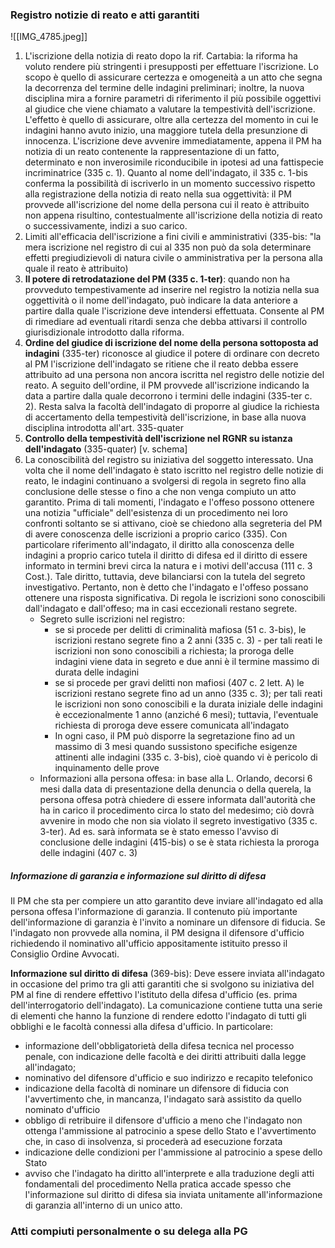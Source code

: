 ### Registro notizie di reato e atti garantiti
![[IMG_4785.jpeg]]

1) L'iscrizione della notizia di reato dopo la rif. Cartabia: la riforma ha voluto rendere più stringenti i presupposti per effettuare l'iscrizione. Lo scopo è quello di assicurare certezza e omogeneità a un atto che segna la decorrenza del termine delle indagini preliminari; inoltre, la nuova disciplina mira a fornire parametri di riferimento il più possibile oggettivi al giudice che viene chiamato a valutare la tempestività dell'iscrizione. L'effetto è quello di assicurare, oltre alla certezza del momento in cui le indagini hanno avuto inizio, una maggiore tutela della presunzione di innocenza. L'iscrizione deve avvenire immediatamente, appena il PM ha notizia di un reato contenente la rappresentazione di un fatto, determinato e non inverosimile riconducibile in ipotesi ad una fattispecie incriminatrice (335 c. 1). Quanto al nome dell'indagato, il 335 c. 1-bis conferma la possibilità di iscriverlo in un momento successivo rispetto alla registrazione della notizia di reato nella sua oggettività: il PM provvede all'iscrizione del nome della persona cui il reato è attribuito non appena risultino, contestualmente all'iscrizione della notizia di reato o successivamente, indizi a suo carico.
2) Limiti all'efficacia dell'iscrizione a fini civili e amministrativi (335-bis: "la mera iscrizione nel registro di cui al 335 non può da sola determinare effetti pregiudizievoli di natura civile o amministrativa per la persona alla quale il reato è attribuito)
3) **Il potere di retrodatazione del PM (335 c. 1-ter)**: quando non ha provveduto tempestivamente ad inserire nel registro la notizia nella sua oggettività o il nome dell'indagato, può indicare la data anteriore a partire dalla quale l'iscrizione deve intendersi effettuata. Consente al PM di rimediare ad eventuali ritardi senza che debba attivarsi il controllo giurisdizionale introdotto dalla riforma.
4) **Ordine del giudice di iscrizione del nome della persona sottoposta ad indagini** (335-ter) riconosce al giudice il potere di ordinare con decreto al PM l'iscrizione dell'indagato se ritiene che il reato debba essere attribuito ad una persona non ancora iscritta nel registro delle notizie del reato. A seguito dell'ordine, il PM provvede all'iscrizione indicando la data a partire dalla quale decorrono i termini delle indagini (335-ter c. 2). Resta salva la facoltà dell'indagato di proporre al giudice la richiesta di accertamento della tempestività dell'iscrizione, in base alla nuova disciplina introdotta all'art. 335-quater
5) **Controllo della tempestività dell'iscrizione nel RGNR su istanza dell'indagato** (335-quater) [v. schema]
6) La conoscibilità del registro su iniziativa del soggetto interessato. Una volta che il nome dell'indagato è stato iscritto nel registro delle notizie di reato, le indagini continuano a svolgersi di regola in segreto fino alla conclusione delle stesse o fino a che non venga compiuto un atto garantito. Prima di tali momenti, l'indagato e l'offeso possono ottenere una notizia "ufficiale" dell'esistenza di un procedimento nei loro confronti soltanto se si attivano, cioè se chiedono alla segreteria del PM di avere conoscenza delle iscrizioni a proprio carico (335). Con particolare riferimento all'indagato, il diritto alla conoscenza delle indagini a proprio carico tutela il diritto di difesa ed il diritto di essere informato in termini brevi circa la natura e i motivi dell'accusa (111 c. 3 Cost.). Tale diritto, tuttavia, deve bilanciarsi con la tutela del segreto investigativo. Pertanto, non è detto che l'indagato e l'offeso possano ottenere una risposta significativa. Di regola le iscrizioni sono conoscibili dall'indagato e dall'offeso; ma in casi eccezionali restano segrete.
	- Segreto sulle iscrizioni nel registro: 
		- se si procede per delitti di criminalità mafiosa (51 c. 3-bis), le iscrizioni restano segrete fino a 2 anni (335 c. 3) - per tali reati le iscrizioni non sono conoscibili a richiesta; la proroga delle indagini viene data in segreto e due anni è il termine massimo di durata delle indagini
		- se si procede per gravi delitti non mafiosi (407 c. 2 lett. A) le iscrizioni restano segrete fino ad un anno (335 c. 3); per tali reati le iscrizioni non sono conoscibili e la durata iniziale delle indagini è eccezionalmente 1 anno (anziché 6 mesi); tuttavia, l'eventuale richiesta di proroga deve essere comunicata all'indagato
		- In ogni caso, il PM può disporre la segretazione fino ad un massimo di 3 mesi quando sussistono specifiche esigenze attinenti alle indagini (335 c. 3-bis), cioè quando vi è pericolo di inquinamento delle prove
	- Informazioni alla persona offesa: in base alla L. Orlando, decorsi 6 mesi dalla data di presentazione della denuncia o della querela, la persona offesa potrà chiedere di essere informata dall'autorità che ha in carico il procedimento circa lo stato del medesimo; ciò dovrà avvenire in modo che non sia violato il segreto investigativo (335 c. 3-ter). Ad es. sarà informata se è stato emesso l'avviso di conclusione delle indagini (415-bis) o se è stata richiesta la proroga delle indagini (407 c. 3)

##### Informazione di garanzia e informazione sul diritto di difesa
Il PM che sta per compiere un atto garantito deve inviare all'indagato ed alla persona offesa l'informazione di garanzia.
Il contenuto più importante dell'informazione di garanzia è l'invito a nominare un difensore di fiducia. Se l'indagato non provvede alla nomina, il PM designa il difensore d'ufficio richiedendo il nominativo all'ufficio appositamente istituito presso il Consiglio Ordine Avvocati.


**Informazione sul diritto di difesa** (369-bis): Deve essere inviata all'indagato in occasione del primo tra gli atti garantiti che si svolgono su iniziativa del PM al fine di rendere effettivo l'istituto della difesa d'ufficio (es. prima dell'interrogatorio dell'indagato). 
La comunicazione contiene tutta una serie di elementi che hanno la funzione di rendere edotto l'indagato di tutti gli obblighi e le facoltà connessi alla difesa d'ufficio. In particolare:
- informazione dell'obbligatorietà della difesa tecnica nel processo penale, con indicazione delle facoltà e dei diritti attribuiti dalla legge all'indagato;
- nominativo del difensore d'ufficio e suo indirizzo e recapito telefonico
- indicazione della facoltà di nominare un difensore di fiducia con l'avvertimento che, in mancanza, l'indagato sarà assistito da quello nominato d'ufficio
- obbligo di retribuire il difensore d'ufficio a meno che l'indagato non ottenga l'ammissione al patrocinio a spese dello Stato e l'avvertimento che, in caso di insolvenza, si procederà ad esecuzione forzata
- indicazione delle condizioni per l'ammissione al patrocinio a spese dello Stato
- avviso che l'indagato ha diritto all'interprete e alla traduzione degli atti fondamentali del procedimento
Nella pratica accade spesso che l'informazione sul diritto di difesa sia inviata unitamente all'informazione di garanzia all'interno di un unico atto.
### Atti compiuti personalmente o su delega alla PG